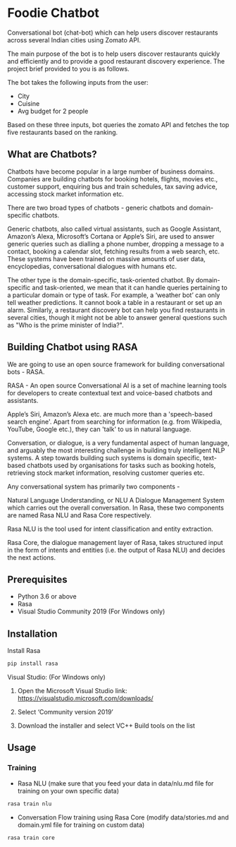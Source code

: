 # Foodie Chatbot

Conversational bot (chat-bot) which can help users discover restaurants across several Indian cities using Zomato API.

The main purpose of the bot is to help users discover restaurants quickly and efficiently and to provide a good restaurant discovery experience. The project brief provided to you is as follows.

The bot takes the following inputs from the user:
- City
- Cuisine
- Avg budget for 2 people

Based on these three inputs, bot queries the zomato API and fetches the top five restaurants based on the ranking.

## What are Chatbots?

Chatbots have become popular in a large number of business domains. Companies are building chatbots for booking hotels, flights, movies etc., customer support, enquiring bus and train schedules, tax saving advice, accessing stock market information etc.

There are two broad types of chatbots - generic chatbots and domain-specific chatbots.

Generic chatbots, also called virtual assistants, such as Google Assistant, Amazon’s Alexa, Microsoft’s Cortana or Apple’s Siri, are used to answer generic queries such as dialling a phone number, dropping a message to a contact, booking a calendar slot, fetching results from a web search, etc. These systems have been trained on massive amounts of user data, encyclopedias, conversational dialogues with humans etc.

The other type is the domain-specific, task-oriented chatbot. By domain-specific and task-oriented, we mean that it can handle queries pertaining to a particular domain or type of task. For example, a ‘weather bot’ can only tell weather predictions. It cannot book a table in a restaurant or set up an alarm. Similarly, a restaurant discovery bot can help you find restaurants in several cities, though it might not be able to answer general questions such as "Who is the prime minister of India?".

## Building Chatbot using RASA

We are going to use an open source framework for building conversational bots - RASA.

RASA - An open source Conversational AI is a set of machine learning tools for developers to create contextual text and voice-based chatbots and assistants.

Apple’s Siri, Amazon’s Alexa etc. are much more than a 'speech-based search engine'. Apart from searching for information (e.g. from Wikipedia, YouTube, Google etc.), they can 'talk' to us in natural language.

Conversation, or dialogue, is a very fundamental aspect of human language, and arguably the most interesting challenge in building truly intelligent NLP systems. A step towards building such systems is domain specific, text-based chatbots used by organisations for tasks such as booking hotels, retrieving stock market information, resolving customer queries etc.

Any conversational system has primarily two components -

Natural Language Understanding, or NLU
A Dialogue Management System which carries out the overall conversation.
In Rasa, these two components are named Rasa NLU and Rasa Core respectively.

Rasa NLU is the tool used for intent classification and entity extraction.

Rasa Core, the dialogue management layer of Rasa, takes structured input in the form of intents and entities (i.e. the output of Rasa NLU) and decides the next actions.

## Prerequisites

- Python 3.6 or above
- Rasa
- Visual Studio Community 2019 (For Windows only)

## Installation

Install Rasa 

``` bash
pip install rasa
```

Visual Studio: (For Windows only)

1. Open the Microsoft Visual Studio link: https://visualstudio.microsoft.com/downloads/

2. Select ‘Community version 2019’

3. Download the installer and select VC++ Build tools on the list

## Usage

### Training 

- Rasa NLU (make sure that you feed your data in data/nlu.md file for training on your own specific data)

``` bash
rasa train nlu
```

- Conversation Flow training using Rasa Core (modify data/stories.md and domain.yml file for training on custom data)

``` bash
rasa train core
```
